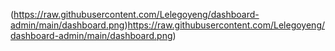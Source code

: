 (https://raw.githubusercontent.com/Lelegoyeng/dashboard-admin/main/dashboard.png)https://raw.githubusercontent.com/Lelegoyeng/dashboard-admin/main/dashboard.png)

